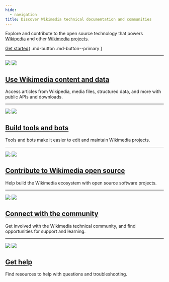 ```yaml
---
hide:
  - navigation
title: Discover Wikimedia technical documentation and communities
---
```


Explore and contribute to the open source technology that
powers [Wikipedia](https://www.wikipedia.org/) and other [Wikimedia projects](https://wikimediafoundation.org/our-work/wikimedia-projects/).

[Get started](get-started/){ .md-button .md-button--primary }

- - -

![](/assets/book.svg#only-light)
![](/assets/book-dark.svg#only-dark)

## [Use Wikimedia content and data](use-content/)

Access articles from Wikipedia, media files, structured data, and more with public APIs and downloads.

- - -

![](/assets/chemistry.svg#only-light)
![](/assets/chemistry-dark.svg#only-dark)

## [Build tools and bots](build-tools/)

Tools and bots make it easier to edit and maintain Wikimedia projects.

- - -

![](/assets/computer.svg#only-light)
![](/assets/computer-dark.svg#only-dark)

## [Contribute to Wikimedia open source](contribute/)

Help build the Wikimedia ecosystem with open source software projects.

- - -

![](/assets/world.svg#only-light)
![](/assets/world-dark.svg#only-dark)

## [Connect with the community](community/)

Get involved with the Wikimedia technical community, and find opportunities for support and learning.

- - -

![](/assets/PenAndPaper.svg#only-light)
![](/assets/PenAndPaper-dark.svg#only-dark)

## [Get help](get-help/)

Find resources to help with questions and troubleshooting.
